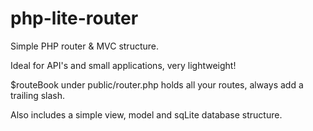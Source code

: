 # php-lite-router

Simple PHP router & MVC structure.

Ideal for API's and small applications, very lightweight!

$routeBook under public/router.php holds all your routes, always add a trailing slash.

Also includes a simple view, model and sqLite database structure.
